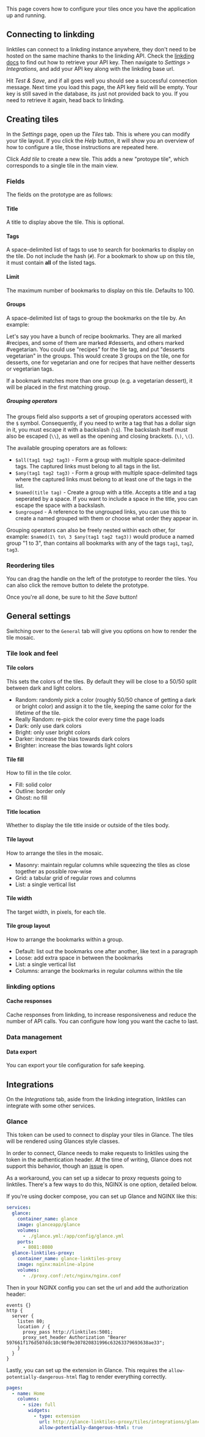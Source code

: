This page covers how to configure your tiles once you have the application up and running.

## Connecting to linkding

linktiles can connect to a linkding instance anywhere, they don't need to be hosted on the same machine thanks to the linkding API. Check the [linkding docs](https://linkding.link/api/) to find out how to retrieve your API key. Then navigate to _Settings_ > _Integrations_, and add your API key along with the linkding base url.

Hit _Test & Save_, and if all goes well you should see a successful connection message. Next time you load this page, the API key field will be empty. Your key is still saved in the database, its just not provided back to you. If you need to retrieve it again, head back to linkding. 

## Creating tiles

In the _Settings_ page, open up the _Tiles_ tab. This is where you can modify your tile layout. If you click the _Help_ button, it will show you an overview of how to configure a tile, those instructions are repeated here.

Click _Add tile_ to create a new tile. This adds a new "protoype tile", which corresponds to a single tile in the main view. 

### Fields

The fields on the prototype are as follows:

#### Title

A title to display above the tile. This is optional.

#### Tags

A space-delimited list of tags to use to search for bookmarks to display on the tile. Do not include the hash (`#`). For a bookmark to show up on this tile, it must contain **all** of the listed tags.

#### Limit

The maximum number of bookmarks to display on this tile. Defaults to 100.

#### Groups

A space-delimited list of tags to group the bookmarks on the tile by. An example:

Let's say you have a bunch of recipe bookmarks. They are all marked \#recipes, and some of them are marked \#desserts, and others marked \#vegetarian. You could use "recipes" for the tile tag, and put "desserts vegetarian" in the groups. This would create 3 groups on the tile, one for desserts, one for vegetarian and one for recipes that have neither desserts or vegetarian tags. 

If a bookmark matches more than one group (e.g. a vegetarian dessert), it will be placed in the first matching group.

##### Grouping operators

The groups field also supports a set of grouping operators accessed with the `$` symbol. Consequently, if you need to write a tag that has a dollar sign in it, you must escape it with a backslash (`\$`). The backslash itself must also be escaped (`\\`), as well as the opening and closing brackets. (`\)`, `\(`).

The available grouping operators are as follows:

- `$all(tag1 tag2 tag3)` - Form a group with multiple space-delimited tags. The captured links must belong to all tags in the list.
- `$any(tag1 tag2 tag3)` - Form a group with multiple space-delimited tags where the captured links must belong to at least one of the tags in the list.
- `$named(title tag)` - Create a group with a title. Accepts a title and a tag seperated by a space. If you want to include a space in the title, you can escape the space with a backslash.
- `$ungrouped` - A reference to the ungrouped links, you can use this to create a named grouped with them or choose what order they appear in.

Grouping operators can also be freely nested within each other, for example: `$named(1\ to\ 3 $any(tag1 tag2 tag3))` would produce a named group "1 to 3", than contains all bookmarks with any of the tags `tag1`, `tag2`, `tag3`.

### Reordering tiles

You can drag the handle on the left of the prototype to reorder the tiles. You can also click the remove button to delete the prototype.

Once you're all done, be sure to hit the _Save_ button!

## General settings

Switching over to the `General` tab will give you options on how to render the tile mosaic.

### Tile look and feel

#### Tile colors

This sets the colors of the tiles. By default they will be close to a 50/50 split between dark and light colors.

- Random: randomly pick a color (roughly 50/50 chance of getting a dark or bright color) and assign it to the tile, keeping the same color for the lifetime of the tile.
- Really Random: re-pick the color every time the page loads
- Dark: only use dark colors
- Bright: only user bright colors
- Darker: increase the bias towards dark colors
- Brighter: increase the bias towards light colors

#### Tile fill

How to fill in the tile color.

- Fill: solid color
- Outline: border only
- Ghost: no fill

#### Title location

Whether to display the tile title inside or outside of the tiles body.

#### Tile layout

How to arrange the tiles in the mosaic.

- Masonry: maintain regular columns while squeezing the tiles as close together as possible row-wise
- Grid: a tabular grid of regular rows and columns
- List: a single vertical list

#### Tile width

The target width, in pixels, for each tile.

#### Tile group layout

How to arrange the bookmarks within a group.

- Default: list out the bookmarks one after another, like text in a paragraph
- Loose: add extra space in between the bookmarks
- List: a single vertical list
- Columns: arrange the bookmarks in regular columns within the tile

### linkding options

#### Cache responses

Cache responses from linkding, to increase responsiveness and reduce the number of API calls. You can configure how long you want the cache to last.

### Data management

#### Data export

You can export your tile configuration for safe keeping.

## Integrations

On the _Integrations_ tab, aside from the linkding integration, linktiles can integrate with some other services.

### Glance

This token can be used to connect to display your tiles in Glance. The tiles will be rendered using Glances style classes.

In order to connect, Glance needs to make requests to linktiles using the token in the authentication header. At the time of writing, Glance does not support this behavior, though an [issue](https://github.com/glanceapp/glance/issues/514) is open.

As a workaround, you can set up a sidecar to proxy requests going to linktiles. There's a few ways to do this, NGINX is one option, detailed below.

If you're using docker compose, you can set up Glance and NGINX like this:

```yaml title='docker-compose.yml'
services:
  glance:
    container_name: glance
    image: glanceapp/glance
    volumes:
      - ./glance.yml:/app/config/glance.yml
    ports:
      - 8081:8080
  glance-linktiles-proxy:
    container_name: glance-linktiles-proxy
    image: nginx:mainline-alpine
    volumes:
      - ./proxy.conf:/etc/nginx/nginx.conf
```

Then in your NGINX config you can set the url and add the authorization header:

```title='proxy.conf'
events {}
http {
  server {
    listen 80;
    location / {
      proxy_pass http://linktiles:5001;
      proxy_set_header Authorization "Bearer 597661f176d507ddc10c98f9e307820831996c63263379693638ae33";
    }
  }
}
```

Lastly, you can set up the extension in Glance. This requires the `allow-potentially-dangerous-html` flag to render everything correctly. 

```yaml title='glance.yml'
pages:
  - name: Home
    columns:
      - size: full
        widgets:
          - type: extension
            url: http://glance-linktiles-proxy/tiles/integrations/glance
            allow-potentially-dangerous-html: true
```

